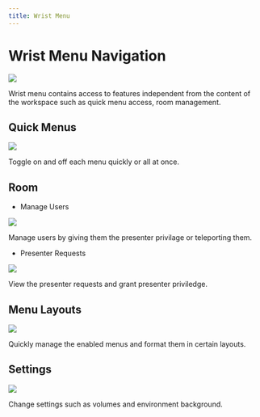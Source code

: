 ```yaml
---
title: Wrist Menu
---
```


# Wrist Menu Navigation

![](/assets/navigating-page/Wrist.jpg)

Wrist menu contains access to features independent from the content of the workspace such as quick menu access, room management.

## Quick Menus

![](/assets/navigating-page/Wrist-QuickMenus.jpg)

Toggle on and off each menu quickly or all at once.

## Room

- Manage Users

![](/assets/navigating-page/Wrist-Room-ManageUsers.jpg)

Manage users by giving them the presenter privilage or teleporting them.

- Presenter Requests

![](/assets/navigating-page/Wrist-Room-PresenterRequests.jpg)

View the presenter requests and grant presenter priviledge.

## Menu Layouts

![](/assets/navigating-page/Wrist-Menu.jpg)

Quickly manage the enabled menus and format them in certain layouts.

## Settings

![](/assets/navigating-page/Wrist-AdvancedSettings.jpg)

Change settings such as volumes and environment background.